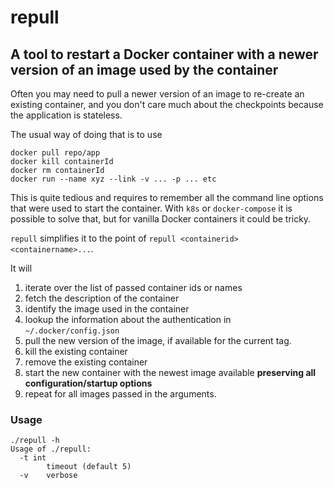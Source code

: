 # repull

A tool to restart a Docker container with a newer version of an image used by the container
---

Often you may need to pull a newer version of an image to re-create an existing container, 
and you don't care much about the checkpoints because the application is stateless.

The usual way of doing that is to use 
```
docker pull repo/app
docker kill containerId
docker rm containerId 
docker run --name xyz --link -v ... -p ... etc
```

This is quite tedious and requires to remember all the command line options that were used to start the container. 
With `k8s` or `docker-compose` it is possible to solve that, but for vanilla Docker containers it could be tricky.

`repull` simplifies it to the point of `repull <containerid> <containername>...`.

It will

1. iterate over the list of passed container ids or names
2. fetch the description of the container
3. identify the image used in the container
4. lookup the information about the authentication in `~/.docker/config.json`
5. pull the new version of the image, if available for the current tag.
6. kill the existing container
7. remove the existing container
8. start the new container with the newest image available **preserving all configuration/startup options**
9. repeat for all images passed in the arguments.

### Usage
```
./repull -h
Usage of ./repull:
  -t int
        timeout (default 5)
  -v    verbose
```
